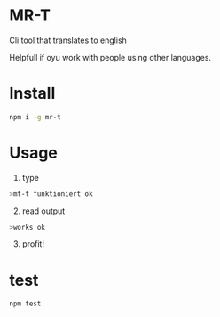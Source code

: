 # MR-T

Cli tool that translates to english

Helpfull if oyu work with people using other languages.


# Install

```bash
npm i -g mr-t
```

# Usage

1. type
```bash
>mt-t funktioniert ok
```
2. read output
```bash
>works ok
```
3. profit!

# test
```bash
npm test
```
